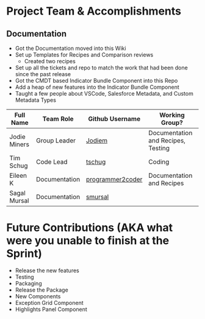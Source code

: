 # Project Team & Accomplishments
## Documentation
* Got the Documentation moved into this Wiki 
* Set up Templates for Recipes and Comparison reviews
  * Created two recipes
* Set up all the tickets and repo to match the work that had been done since the past release
* Got the CMDT based Indicator Bundle Component into this Repo
* Add a heap of new features into the Indicator Bundle Component
* Taught a few people about VSCode, Salesforce Metadata, and Custom Metadata Types

Full Name            | Team Role     | Github Username                                    | Working Group? 
------------         | ------------- | -------------                                      |-------------   
Jodie Miners   | Group Leader  | [Jodiem](https://github.com/Jodiem)    | Documentation and Recipes, Testing
Tim Schug   | Code Lead | [tschug](https://github.com/tschug)                             | Coding
Eileen K | Documentation | [programmer2coder](https://github.com/programmer2coder) | Documentation and Recipes
Sagal Mursal | Documentation | [smursal](https://github.com/smursal) | 

# Future Contributions (AKA what were you unable to finish at the Sprint)
* Release the new features
* Testing 
* Packaging
* Release the Package
* New Components
 * Exception Grid Component
 * Highlights Panel Component
